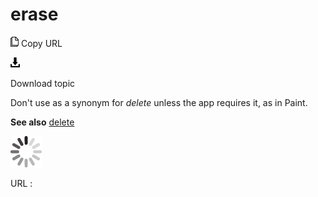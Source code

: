 # erase

![Copy URL](media/erase/Copy.png)
Copy URL

![Download](media/erase/Download.png)

Download topic

Don't use as a synonym for *delete* unless the app requires it, as in Paint.

**See also** [delete](https://worldready.cloudapp.net/Styleguide/Read?id=2700&topicid=33613)

![In progress](media/erase/activity-large.gif)

URL :
